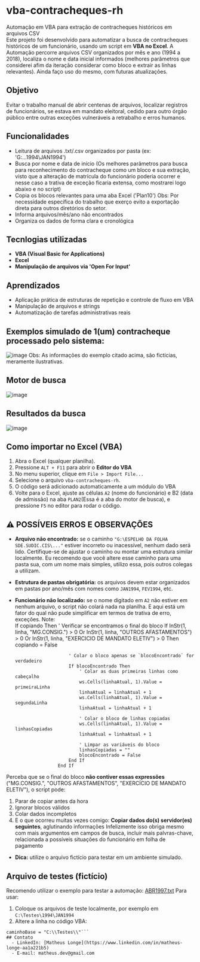 # vba-contracheques-rh
  Automação em VBA para extração de contracheques históricos em arquivos CSV<br>
  Este projeto foi desenvolvido para automatizar a busca de contracheques históricos de um funcionário, usando um script em **VBA no Excel**. A Automação percorre arquivos CSV organizados     por mês e ano (1994 a 2018), localiza o nome e data inicial informados (melhores parâmetros que considerei afim da iteração considerar como bloco e extrair as linhas relevantes). Ainda     faço uso do mesmo, com futuras atualizações.
## Objetivo
  Evitar o trabalho manual de abrir centenas de arquivos, localizar registros de funcionários, se estava em mandato eleitoral, cedido para outro órgão público entre outras exceções vulneráveis a retrabalho e erros humanos.
## Funcionalidades
  - Leitura de arquivos .txt/.csv organizados por pasta (ex: 'G:\...1994\JAN1994')
  - Busca por nome e data de início (Os melhores parâmetros para busca para reconhecimento do contracheque como um bloco e sua extração, visto que a alteração de matrícula do funcionário poderia ocorrer e nesse caso a trativa de exceção ficaria extensa, como mostrarei logo abaixo e no script)
  - Copia os blocos relevantes para uma aba Excel ('Plan10') Obs: Por necessidade específica do trabalho que exerço evito a exportação direta para outros diretórios do setor.
  - Informa arquivos/mês/ano não encontrados
  - Organiza os dados de forma clara e cronológica
## Tecnlogias utilizadas
  - **VBA (Visual Basic for Applications)**
  - **Excel**
  - **Manipulação de arquivos via 'Open For Input'**
## Aprendizados
  - Aplicação prática de estruturas de repetição e controle de fluxo em VBA
  - Manipulação de arquivos e strings
  - Automatização de tarefas administrativas reais
## Exemplos simulado de 1(um) contracheque processado pelo sistema:
![image](https://github.com/user-attachments/assets/6e8bf84b-fb2d-4680-a8f5-08f1bdb3a3b8)
Obs: As informações do exemplo citado acima, são fictícias, meramente ilustrativas.
## Motor de busca
![image](https://github.com/user-attachments/assets/4e28e165-53d9-465c-82c5-380dc1038287)
## Resultados da busca
![image](https://github.com/user-attachments/assets/a9feae35-741e-4b75-b784-aab639f9a04f)
## Como importar no Excel (VBA)
  1. Abra o Excel (qualquer planilha).
  2. Pressione `ALT + F11` para abrir o **Editor do VBA**
  3. No menu superior, clique em `File > Import File...`
  4. Selecione o arquivo `vba-contracheques-rh`.
  5. O código será adicionado automaticamente a um módulo do VBA
  6. Volte para o Excel, ajuste as células `A2` (nome do funcionário) e B2 (data de admissão) na aba `PLAN2`(Essa é a aba do motor de busca), e pressione `F5` no editor para rodar o código.
## ⚠️ POSSÍVEIS ERROS E OBSERVAÇÕES
  - **Arquivo não encontrado:** se o caminho `"G:\ESPELHO DA FOLHA SDE.SUDIC.CIS\..."` estiver incorreto ou inacessível, nenhum dado será lido. Certifique-se de ajustar o caminho ou montar uma estrutura similar localmente. Eu recomendo que você altere esse caminho para uma pasta sua, com um nome mais simples, utilizo essa, pois outros colegas a utilizam.
  - **Estrutura de pastas obrigatória:** os arquivos devem estar organizados em pastas por ano/mês com nomes como `JAN1994`, `FEV1994`, etc.
  - **Funcionário não localizado:** se o nome digitado em `A2` não estiver em nenhum arquivo, o script não colará nada na planilha. E     aqui está um fator do qual não pude simplificar em termos de trativa de erro, exceções. Note:<br>
If copiando Then
                        ' Verificar se encontramos o final do bloco
                        If InStr(1, linha, "MG.CONSIG.") > 0 Or InStr(1, linha, "OUTROS AFASTAMENTOS") > 0 Or InStr(1, linha, "EXERCICIO DE MANDATO ELETIV") > 0 Then
                            copiando = False
                            
                            ' Colar o bloco apenas se `blocoEncontrado` for verdadeiro
                            If blocoEncontrado Then
                                ' Colar as duas primeiras linhas como cabeçalho
                                ws.Cells(linhaAtual, 1).Value = primeiraLinha
                                linhaAtual = linhaAtual + 1
                                ws.Cells(linhaAtual, 1).Value = segundaLinha
                                linhaAtual = linhaAtual + 1
                                
                                ' Colar o bloco de linhas copiadas
                                ws.Cells(linhaAtual, 1).Value = linhasCopiadas
                                linhaAtual = linhaAtual + 1
                                
                                ' Limpar as variáveis do bloco
                                linhasCopiadas = ""
                                blocoEncontrado = False
                            End If
                        End If

Perceba que se o final do bloco **não contiver essas expressões** ("MG.CONSIG.", "OUTROS AFASTAMENTOS", "EXERCÍCIO DE MANDATO ELETIV"), o script pode:
  1. Parar de copiar antes da hora
  2. Ignorar blocos válidos
  3. Colar dados incompletos
  4. E o que ocorreu muitas vezes comigo: **Copiar dados do(s) servidor(es) seguintes**, aglutinando informações
Infelizmente isso obriga mesmo com mais argumentos em campos de busca, incluir mais palvras-chave, relacionada a possíveis situações do funcionário em folha de pagamento
  - **Dica:** utilize o arquivo fictício para testar em um ambiente simulado.
## Arquivo de testes (fictício)<br>
Recomendo utilizar o exemplo para testar a automação:
[ABR1997.txt](https://github.com/user-attachments/files/20931464/ABR1997.txt)
Para usar:
1. Coloque os arquivos de teste localmente, por exemplo em `C:\Testes\1994\JAN1994`
2. Altere a linha no código VBA:
```vba
caminhoBase = "C:\\Testes\\"```
## Contato
  - LinkedIn: [Matheus Longe](https://www.linkedin.com/in/matheus-longe-aa1a221b5)
  - E-mail: matheus.dev@gmail.com

